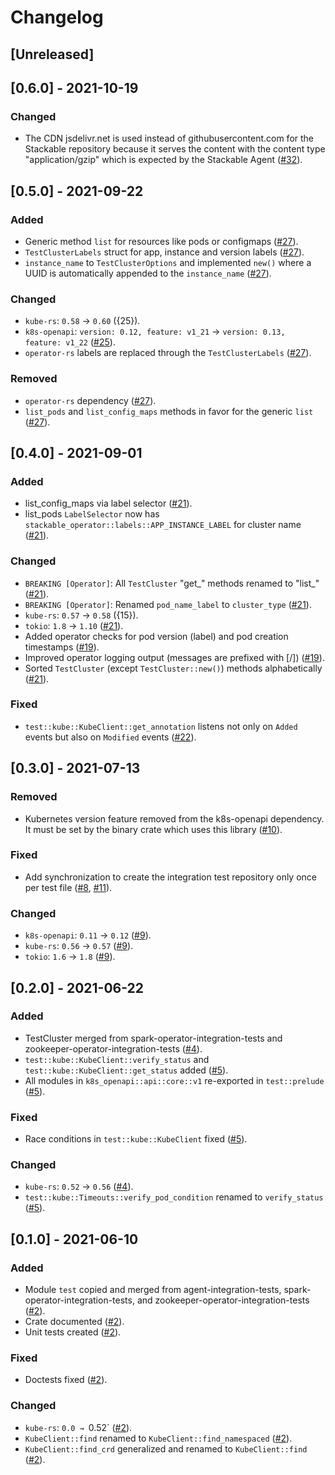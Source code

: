 # Changelog

## [Unreleased]

## [0.6.0] - 2021-10-19

### Changed
- The CDN jsdelivr.net is used instead of githubusercontent.com for the Stackable repository because
  it serves the content with the content type "application/gzip" which is expected by the Stackable
  Agent ([#32]).

[#32]: https://github.com/stackabletech/integration-test-commons/pull/32

## [0.5.0] - 2021-09-22

### Added
- Generic method `list` for resources like pods or configmaps ([#27]).
- `TestClusterLabels` struct for app, instance and version labels ([#27]).
- `instance_name` to `TestClusterOptions` and implemented `new()` where a UUID is automatically appended to the `instance_name` ([#27]).

### Changed
- `kube-rs`: `0.58` → `0.60` ({25}).
- `k8s-openapi`: `version: 0.12, feature: v1_21` → `version: 0.13, feature: v1_22` ([#25]).
- `operator-rs` labels are replaced through the `TestClusterLabels` ([#27]).

### Removed
- `operator-rs` dependency ([#27]).
- `list_pods` and `list_config_maps` methods in favor for the generic `list` ([#27]).

[#25]: https://github.com/stackabletech/integration-test-commons/pull/25
[#27]: https://github.com/stackabletech/integration-test-commons/pull/27

## [0.4.0] - 2021-09-01

### Added
* list_config_maps via label selector ([#21]).
* list_pods `LabelSelector` now has `stackable_operator::labels::APP_INSTANCE_LABEL` for cluster name ([#21]).

### Changed
* `BREAKING [Operator]`: All `TestCluster` "get_" methods renamed to "list_" ([#21]).
* `BREAKING [Operator]`: Renamed `pod_name_label` to `cluster_type` ([#21]).
* `kube-rs`: `0.57` → `0.58` ({15}).
* `tokio`: `1.8` → `1.10` ([#21]).
* Added operator checks for pod version (label) and pod creation timestamps ([#19]).
* Improved operator logging output (messages are prefixed with [<Kind>/<Name>]) ([#19]).
* Sorted `TestCluster` (except `TestCluster::new()`) methods alphabetically ([#21]).

### Fixed
* `test::kube::KubeClient::get_annotation` listens not only on `Added`
  events but also on `Modified` events ([#22]).

[#15]: https://github.com/stackabletech/integration-test-commons/pull/15
[#19]: https://github.com/stackabletech/integration-test-commons/pull/19
[#21]: https://github.com/stackabletech/integration-test-commons/pull/21
[#22]: https://github.com/stackabletech/integration-test-commons/pull/22

## [0.3.0] - 2021-07-13

### Removed
* Kubernetes version feature removed from the k8s-openapi dependency. It
  must be set by the binary crate which uses this library ([#10]).

### Fixed
* Add synchronization to create the integration test repository only once per test file ([#8], [#11]).

### Changed
* `k8s-openapi`: `0.11` → `0.12` ([#9]).
* `kube-rs`: `0.56` → `0.57` ([#9]).
* `tokio`: `1.6` → `1.8` ([#9]).

[#8]: https://github.com/stackabletech/integration-test-commons/pull/8
[#9]: https://github.com/stackabletech/integration-test-commons/pull/9
[#10]: https://github.com/stackabletech/integration-test-commons/pull/10
[#11]: https://github.com/stackabletech/integration-test-commons/pull/11

## [0.2.0] - 2021-06-22

### Added
* TestCluster merged from spark-operator-integration-tests and zookeeper-operator-integration-tests ([#4]).
* `test::kube::KubeClient::verify_status` and `test::kube::KubeClient::get_status` added ([#5]).
* All modules in `k8s_openapi::api::core::v1` re-exported in `test::prelude` ([#5]).

### Fixed
* Race conditions in `test::kube::KubeClient` fixed ([#5]).

### Changed
* `kube-rs`: `0.52` → `0.56` ([#4]).
* `test::kube::Timeouts::verify_pod_condition` renamed to `verify_status` ([#5]).

[#4]: https://github.com/stackabletech/integration-test-commons/pull/4
[#5]: https://github.com/stackabletech/integration-test-commons/pull/5


## [0.1.0] - 2021-06-10

### Added
* Module `test` copied and merged from agent-integration-tests, spark-operator-integration-tests, and zookeeper-operator-integration-tests ([#2]).
* Crate documented ([#2]).
* Unit tests created ([#2]).

### Fixed
* Doctests fixed ([#2]).

### Changed
* `kube-rs`: `0.0 → `0.52` ([#2]).
* `KubeClient::find` renamed to `KubeClient::find_namespaced` ([#2]).
* `KubeClient::find_crd` generalized and renamed to `KubeClient::find` ([#2]).

[#2]: https://github.com/stackabletech/integration-test-commons/pull/2
